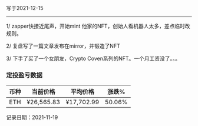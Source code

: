 写于2021-12-15

-----

1/ zapper快接近尾声，开始mint 他家的NFT，创始人看机器人太多，差点临时改规则。

2/ 复盘写了一篇文章发布在mirror，并锻造了NFT

3/ 下手了买了一个女朋友，Crypto Coven系列的NFT。一个月工资没了。。。

### 定投盈亏数据
| 币种 | 当前价格 | 平均价格 |  涨跌%  |  
| :--: | :----------: | :----------: | :-----: | 
| ETH  |  ¥26,565.83 |  ¥17,702.99 | 50.06%  |

记录日期：2021-11-19
